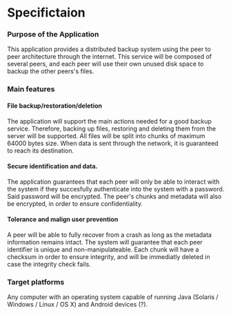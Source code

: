 # Specifictaion

### Purpose of the Application

This application provides a distributed backup system using the peer to peer architecture through the internet. This service will be composed of several peers, and each peer will use their own unused disk space to backup the other peers's files. 

### Main features

#### File backup/restoration/deletion

The application will support the main actions needed for a good backup service. Therefore, backing up files, restoring and deleting them from the server will be supported. All files will be split into chunks of maximum 64000 bytes size. When data is sent through the network, it is guaranteed to reach its destination.

#### Secure identification and data.

The application guarantees that each peer will only be able to interact with the system if they succesfully authenticate into the system with a password. Said password will be encrypted. The peer's chunks and metadata will also be encrypted, in order to ensure confidentiality.

#### Tolerance and malign user prevention

A peer will be able to fully recover from a crash as long as the metadata information remains intact. The system will guarantee that each peer identifier is unique and non-manipulateable. Each chunk will have a checksum in order to ensure integrity, and will be immediatly deleted in case the integrity check fails.

### Target platforms

Any computer with an operating system capable of running Java (Solaris / Windows / Linux / OS X) and Android devices (?).
